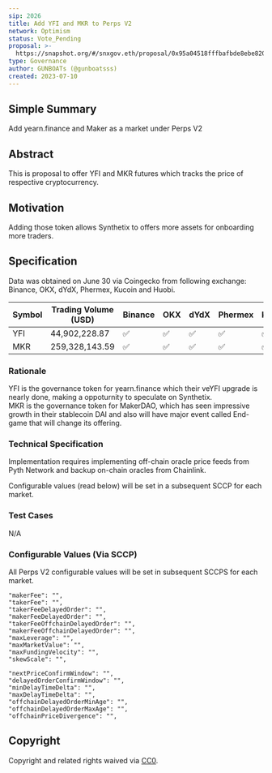 ```yaml
---
sip: 2026
title: Add YFI and MKR to Perps V2
network: Optimism
status: Vote_Pending
proposal: >-
  https://snapshot.org/#/snxgov.eth/proposal/0x95a04518fffbafbde8ebe820f602c719c5c466f57ed1e7a1ee5c23d5311fa256
type: Governance
author: GUNBOATs (@gunboatsss)
created: 2023-07-10
---
```


<!--You can leave these HTML comments in your merged SIP and delete the visible duplicate text guides, they will not appear and may be helpful to refer to if you edit it again. This is the suggested template for new SIPs. Note that an SIP number will be assigned by an editor. When opening a pull request to submit your SIP, please use an abbreviated title in the filename, `sip-draft_title_abbrev.md`. The title should be 44 characters or less.-->



## Simple Summary

<!--"If you can't explain it simply, you don't understand it well enough." Simply describe the outcome the proposed changes intends to achieve. This should be non-technical and accessible to a casual community member.-->

Add yearn.finance and Maker as a market under Perps V2

## Abstract

<!--A short (~200 word) description of the proposed change, the abstract should clearly describe the proposed change. This is what *will* be done if the SIP is implemented, not *why* it should be done or *how* it will be done. If the SIP proposes deploying a new contract, write, "we propose to deploy a new contract that will do x".-->

This is proposal to offer YFI and MKR futures which tracks the price of respective cryptocurrency. 

## Motivation

<!--This is the problem statement. This is the *why* of the SIP. It should clearly explain *why* the current state of the protocol is inadequate.  It is critical that you explain *why* the change is needed, if the SIP proposes changing how something is calculated, you must address *why* the current calculation is innaccurate or wrong. This is not the place to describe how the SIP will address the issue!-->

Adding those token allows Synthetix to offers more assets for onboarding more traders.

## Specification

<!--The specification should describe the syntax and semantics of any new feature, there are five sections
1. Overview
2. Rationale
3. Technical Specification
4. Test Cases
5. Configurable Values
-->
Data was obtained on June 30 via Coingecko from following exchange: Binance, OKX, dYdX, Phermex, Kucoin and Huobi.

| Symbol | Trading Volume (USD) | Binance | OKX | dYdX | Phermex | Kucoin | Huobi |
|--------|----------------------|---------|-----|------|---------|--------|-------|
| YFI    | 44,902,228.87        | ✅      | ✅ | ✅   | ✅     | ✅     | ✅   |
| MKR    | 259,328,143.59       | ✅      | ✅ | ✅   | ✅     | ✅     | ✅   |


### Rationale

<!--This is where you explain the reasoning behind how you propose to solve the problem. Why did you propose to implement the change in this way, what were the considerations and trade-offs. The rationale fleshes out what motivated the design and why particular design decisions were made. It should describe alternate designs that were considered and related work. The rationale may also provide evidence of consensus within the community, and should discuss important objections or concerns raised during discussion.-->

YFI is the governance token for yearn.finance which their veYFI upgrade is nearly done, making a oppoturnity to speculate on Synthetix.  
MKR is the governance token for MakerDAO, which has seen impressive growth in their stablecoin DAI and also will have major event called End-game that will change its offering.

### Technical Specification

<!--The technical specification should outline the public API of the changes proposed. That is, changes to any of the interfaces Synthetix currently exposes or the creations of new ones.-->

Implementation requires implementing off-chain oracle price feeds from Pyth Network and backup on-chain oracles from Chainlink.

Configurable values (read below) will be set in a subsequent SCCP for each market.

### Test Cases

<!--Test cases for an implementation are mandatory for SIPs but can be included with the implementation..-->

N/A

### Configurable Values (Via SCCP)

<!--Please list all values configurable via SCCP under this implementation.-->

All Perps V2 configurable values will be set in subsequent SCCPS for each market.

    "makerFee": "",
    "takerFee": "",
    "takerFeeDelayedOrder": "",
    "makerFeeDelayedOrder": "",
    "takerFeeOffchainDelayedOrder": "",
    "makerFeeOffchainDelayedOrder": "",
    "maxLeverage": "",
    "maxMarketValue": "",
    "maxFundingVelocity": "",
    "skewScale": "",

    "nextPriceConfirmWindow": "",
    "delayedOrderConfirmWindow": "",
    "minDelayTimeDelta": "",
    "maxDelayTimeDelta": "",
    "offchainDelayedOrderMinAge": "",
    "offchainDelayedOrderMaxAge": "",
    "offchainPriceDivergence": "",

## Copyright

Copyright and related rights waived via [CC0](https://creativecommons.org/publicdomain/zero/1.0/).
